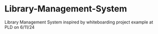 # Library-Management-System
Library Management System inspired by whiteboarding project example at PLD on 6/11/24
